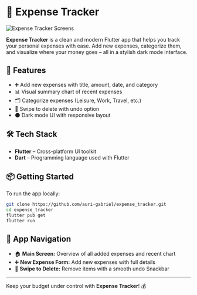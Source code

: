 # 💸 Expense Tracker

![Expense Tracker Screens](https://github.com/user-attachments/assets/186c8f54-0dd2-4be3-92fe-d6a7dd5dcf66)

**Expense Tracker** is a clean and modern Flutter app that helps you track your personal expenses with ease. Add new expenses, categorize them, and visualize where your money goes – all in a stylish dark mode interface.


## 🚀 Features

- ➕ Add new expenses with title, amount, date, and category
- 📊 Visual summary chart of recent expenses
- 🗂️ Categorize expenses (Leisure, Work, Travel, etc.)
- 🧾 Swipe to delete with undo option
- 🌑 Dark mode UI with responsive layout

## 🛠️ Tech Stack

- **Flutter** – Cross-platform UI toolkit
- **Dart** – Programming language used with Flutter

## 📦 Getting Started

To run the app locally:

```bash
git clone https://github.com/auri-gabriel/expense_tracker.git
cd expense_tracker
flutter pub get
flutter run
```

## 🧭 App Navigation

- 🏠 **Main Screen:** Overview of all added expenses and recent chart
- ➕ **New Expense Form:** Add new expenses with full details
- 🧹 **Swipe to Delete:** Remove items with a smooth undo Snackbar

---

Keep your budget under control with **Expense Tracker**! 💰 
